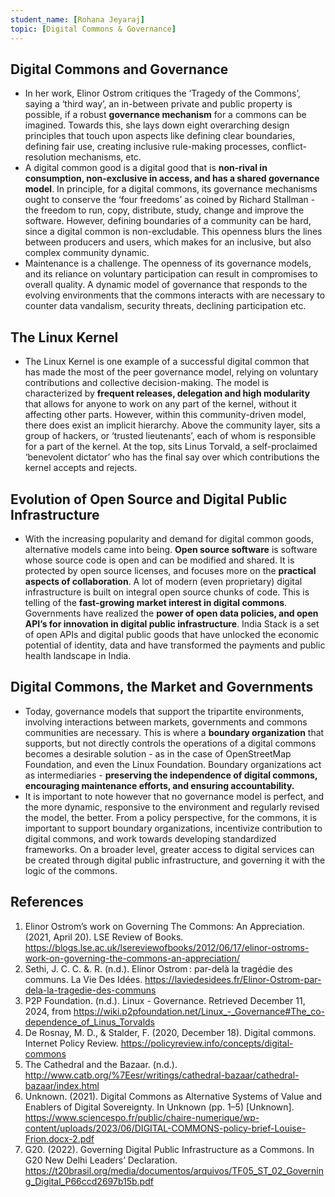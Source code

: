 ```yaml
---
student_name: [Rohana Jeyaraj]
topic: [Digital Commons & Governance]
---
```

## Digital Commons and Governance
- In her work, Elinor Ostrom critiques the ‘Tragedy of the Commons’, saying a ‘third way’, an in-between private and public property is possible, if a robust **governance mechanism** for a commons can be imagined. Towards this, she lays down eight overarching design principles that touch upon aspects like defining clear boundaries, defining fair use, creating inclusive rule-making processes, conflict-resolution mechanisms, etc.
- A digital common good is a digital good that is **non-rival in consumption, non-exclusive in access, and has a shared governance model**. In principle, for a digital commons, its governance mechanisms ought to conserve the ‘four freedoms’ as coined by Richard Stallman - the freedom to run, copy, distribute, study, change and improve the software. However, defining boundaries of a community can be hard, since a digital common is non-excludable. This openness blurs the lines between producers and users, which makes for an inclusive, but also complex community dynamic.
- Maintenance is a challenge. The openness of its governance models, and its reliance on voluntary participation can result in compromises to overall quality. A dynamic model of governance that responds to the evolving environments that the commons interacts with are necessary to counter data vandalism, security threats, declining participation etc.
## The Linux Kernel
- The Linux Kernel is one example of a successful digital common that has made the most of the peer governance model, relying on voluntary contributions and collective decision-making. The model is characterized by **frequent releases, delegation and high modularity** that allows for anyone to work on any part of the kernel, without it affecting other parts. However, within this community-driven model, there does exist an implicit hierarchy. Above the community layer, sits a group of hackers, or ‘trusted lieutenants’, each of whom is responsible for a part of the kernel. At the top, sits Linus Torvald, a self-proclaimed ‘benevolent dictator’ who has the final say over which contributions the kernel accepts and rejects.
## Evolution of Open Source and Digital Public Infrastructure
- With the increasing popularity and demand for digital common goods, alternative models came into being. **Open source software** is software whose source code is open and can be modified and shared. It is protected by open source licenses, and focuses more on the **practical aspects of collaboration**. A lot of modern (even proprietary) digital infrastructure is built on integral open source chunks of code. This is telling of the **fast-growing market interest in digital commons**. Governments have realized the **power of open data policies, and open API’s for innovation in digital public infrastructure**. India Stack is a set of open APIs and digital public goods that have unlocked the economic potential of identity, data and have transformed the payments and public health landscape in India. 
## Digital Commons, the Market and Governments
- Today, governance models that support the tripartite environments, involving interactions between markets, governments and commons communities are necessary. This is where a **boundary organization** that supports, but not directly controls the operations of a digital commons becomes a desirable solution - as in the case of OpenStreetMap Foundation, and even the Linux Foundation. Boundary organizations act as intermediaries - **preserving the independence of digital commons, encouraging maintenance efforts, and ensuring accountability.** 
- It is important to note however that no governance model is perfect, and the more dynamic, responsive to the environment and regularly revised the model, the better. From a policy perspective, for the commons, it is important to support boundary organizations, incentivize contribution to digital commons, and work towards developing standardized frameworks. On a broader level, greater access to digital services can be created through digital public infrastructure, and governing it with the logic of the commons.
## References
1. Elinor Ostrom’s work on Governing The Commons: An Appreciation. (2021, April 20). LSE Review of Books. https://blogs.lse.ac.uk/lsereviewofbooks/2012/06/17/elinor-ostroms-work-on-governing-the-commons-an-appreciation/ 
2. Sethi, J. C. C. &. R. (n.d.). Elinor Ostrom : par-delà la tragédie des communs. La Vie Des Idées. https://laviedesidees.fr/Elinor-Ostrom-par-dela-la-tragedie-des-communs
3. P2P Foundation. (n.d.). Linux - Governance. Retrieved December 11, 2024, from https://wiki.p2pfoundation.net/Linux_-_Governance#The_co-dependence_of_Linus_Torvalds
4. De Rosnay, M. D., & Stalder, F. (2020, December 18). Digital commons. Internet Policy Review. https://policyreview.info/concepts/digital-commons
5. The Cathedral and the Bazaar. (n.d.). http://www.catb.org/%7Eesr/writings/cathedral-bazaar/cathedral-bazaar/index.html
6. Unknown. (2021). Digital Commons as Alternative Systems of Value and Enablers of Digital Sovereignty. In Unknown (pp. 1–5) [Unknown]. https://www.sciencespo.fr/public/chaire-numerique/wp-content/uploads/2023/06/DIGITAL-COMMONS-policy-brief-Louise-Frion.docx-2.pdf 
7. G20. (2022). Governing Digital Public Infrastructure as a Commons. In G20 New Delhi Leaders’ Declaration. https://t20brasil.org/media/documentos/arquivos/TF05_ST_02_Governing_Digital_P66ccd2697b15b.pdf


